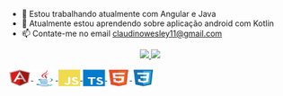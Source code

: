 - 🔭 Estou trabalhando atualmente com Angular e Java
- 🌱 Atualmente estou aprendendo sobre aplicação android com Kotlin
- 📫 Contate-me no email claudinowesley11@gmail.com

<div align="center">
  <a href="https://github.com/wesleyclaudino">
  <img height="180em" src="https://github-readme-stats.vercel.app/api?username=wesleyclaudino&show_icons=true&theme=nightowl&include_all_commits=true&count_private=true"/>
  <img height="180em" src="https://github-readme-stats.vercel.app/api/top-langs/?username=wesleyclaudino&layout=compact&langs_count=7&theme=nightowl"/>
</div>
  
<div style="display: inline_block"><br>
  <img align="center" alt="angularjs" height="30" width="40" src="https://raw.githubusercontent.com/devicons/devicon/master/icons/angularjs/angularjs-original.svg">
  <img align="center" alt="angularjs" height="30" width="40" src="https://raw.githubusercontent.com/devicons/devicon/master/icons/java/java-original.svg">
  <img align="center" alt="js" height="30" width="40" src="https://raw.githubusercontent.com/devicons/devicon/master/icons/javascript/javascript-plain.svg">
  <img align="center" alt="ts" height="30" width="40" src="https://raw.githubusercontent.com/devicons/devicon/master/icons/typescript/typescript-plain.svg">
  <img align="center" alt="html" height="30" width="40" src="https://raw.githubusercontent.com/devicons/devicon/master/icons/html5/html5-original.svg">
  <img align="center" alt="css" height="30" width="40" src="https://raw.githubusercontent.com/devicons/devicon/master/icons/css3/css3-original.svg">
</div>

